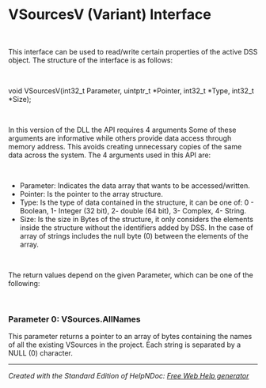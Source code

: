 # VSourcesV (Variant) Interface

&nbsp;

This interface can be used to read/write certain properties of the active DSS object. The structure of the interface is as follows:

&nbsp;

void VSourcesV(int32\_t Parameter, uintptr\_t \*Pointer, int32\_t \*Type, int32\_t \*Size);

&nbsp;

In this version of the DLL the API requires 4 arguments Some of these arguments are informative while others provide data access through memory address. This avoids creating unnecessary copies of the same data across the system. The 4 arguments used in this API are:

&nbsp;

* Parameter: Indicates the data array that wants to be accessed/written.
* Pointer: Is the pointer to the array structure.
* Type: Is the type of data contained in the structure, it can be one of: 0 - Boolean, 1- Integer (32 bit), 2- double (64 bit), 3- Complex, 4- String.
* Size: Is the size in Bytes of the structure, it only considers the elements inside the structure without the identifiers added by DSS. In the case of array of strings includes the null byte (0) between the elements of the array.  

&nbsp;

The return values depend on the given Parameter, which can be one of the following:

&nbsp;

### Parameter 0: VSources.AllNames

This parameter returns a pointer to an array of bytes containing the names of all the existing VSources in the project. Each string is separated by a NULL (0) character.


***
_Created with the Standard Edition of HelpNDoc: [Free Web Help generator](<https://www.helpndoc.com>)_
